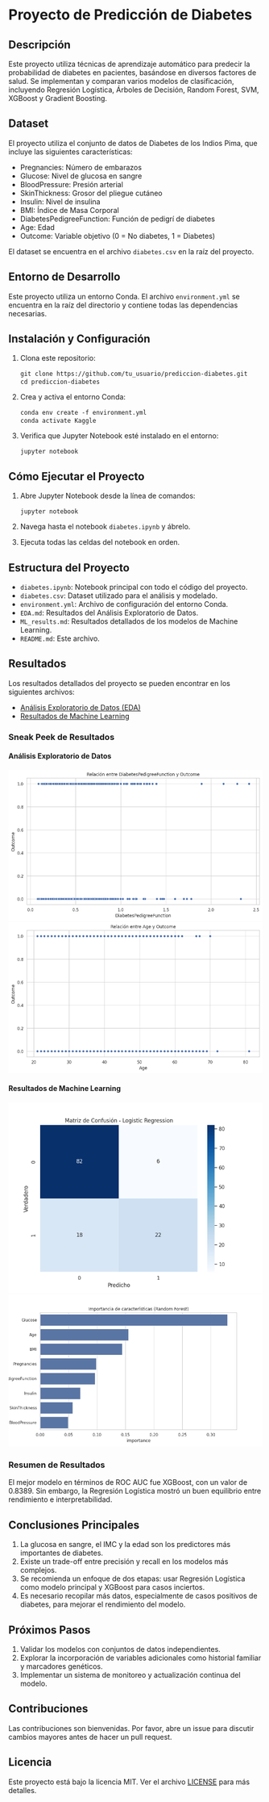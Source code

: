 # Proyecto de Predicción de Diabetes

## Descripción
Este proyecto utiliza técnicas de aprendizaje automático para predecir la probabilidad de diabetes en pacientes, basándose en diversos factores de salud. Se implementan y comparan varios modelos de clasificación, incluyendo Regresión Logística, Árboles de Decisión, Random Forest, SVM, XGBoost y Gradient Boosting.

## Dataset
El proyecto utiliza el conjunto de datos de Diabetes de los Indios Pima, que incluye las siguientes características:

- Pregnancies: Número de embarazos
- Glucose: Nivel de glucosa en sangre
- BloodPressure: Presión arterial
- SkinThickness: Grosor del pliegue cutáneo
- Insulin: Nivel de insulina
- BMI: Índice de Masa Corporal
- DiabetesPedigreeFunction: Función de pedigrí de diabetes
- Age: Edad
- Outcome: Variable objetivo (0 = No diabetes, 1 = Diabetes)

El dataset se encuentra en el archivo `diabetes.csv` en la raíz del proyecto.

## Entorno de Desarrollo
Este proyecto utiliza un entorno Conda. El archivo `environment.yml` se encuentra en la raíz del directorio y contiene todas las dependencias necesarias.

## Instalación y Configuración

1. Clona este repositorio:
   ```
   git clone https://github.com/tu_usuario/prediccion-diabetes.git
   cd prediccion-diabetes
   ```

2. Crea y activa el entorno Conda:
   ```
   conda env create -f environment.yml
   conda activate Kaggle
   ```

3. Verifica que Jupyter Notebook esté instalado en el entorno:
   ```
   jupyter notebook
   ```

## Cómo Ejecutar el Proyecto

1. Abre Jupyter Notebook desde la línea de comandos:
   ```
   jupyter notebook
   ```

2. Navega hasta el notebook `diabetes.ipynb` y ábrelo.

3. Ejecuta todas las celdas del notebook en orden.

## Estructura del Proyecto

- `diabetes.ipynb`: Notebook principal con todo el código del proyecto.
- `diabetes.csv`: Dataset utilizado para el análisis y modelado.
- `environment.yml`: Archivo de configuración del entorno Conda.
- `EDA.md`: Resultados del Análisis Exploratorio de Datos.
- `ML_results.md`: Resultados detallados de los modelos de Machine Learning.
- `README.md`: Este archivo.

## Resultados

Los resultados detallados del proyecto se pueden encontrar en los siguientes archivos:

- [Análisis Exploratorio de Datos (EDA)](diabetes.md)
- [Resultados de Machine Learning](ML_results.md)

### Sneak Peek de Resultados

#### Análisis Exploratorio de Datos
![Distribución de Variables](diabetes_files/diabetes_4_55.png)
![Correlación entre Variables](diabetes_files/diabetes_4_56.png)

#### Resultados de Machine Learning
![Matriz de Confusión - Logistic Regression](confusion_matrix_Logistic_Regression.png)
![Importancia de Características](feature_importance.png)


### Resumen de Resultados

El mejor modelo en términos de ROC AUC fue XGBoost, con un valor de 0.8389. Sin embargo, la Regresión Logística mostró un buen equilibrio entre rendimiento e interpretabilidad.

## Conclusiones Principales

1. La glucosa en sangre, el IMC y la edad son los predictores más importantes de diabetes.
2. Existe un trade-off entre precisión y recall en los modelos más complejos.
3. Se recomienda un enfoque de dos etapas: usar Regresión Logística como modelo principal y XGBoost para casos inciertos.
4. Es necesario recopilar más datos, especialmente de casos positivos de diabetes, para mejorar el rendimiento del modelo.

## Próximos Pasos

1. Validar los modelos con conjuntos de datos independientes.
2. Explorar la incorporación de variables adicionales como historial familiar y marcadores genéticos.
3. Implementar un sistema de monitoreo y actualización continua del modelo.

## Contribuciones

Las contribuciones son bienvenidas. Por favor, abre un issue para discutir cambios mayores antes de hacer un pull request.

## Licencia

Este proyecto está bajo la licencia MIT. Ver el archivo [LICENSE](LICENSE) para más detalles.

